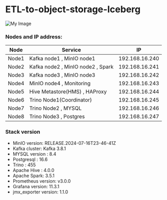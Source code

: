 # ETL-to-object-storage-Iceberg

![My Image](Images/Architecture-ETL-Iceberg.png)



### Nodes and IP address:
| Node       | Service                     | IP     |
|---------------|---------------------------------|------------|
| Node1    | Kafka node1 , MinIO node1    | 192.168.16.240   |
| Node2    | Kafka node2 , MinIO node2 , Spark     | 192.168.16.241|
| Node3    | Kafka node3 , MinIO node3      | 192.168.16.242    |
| Node4    | MinIO node4 , Monitoring     | 192.168.16.243    |
| Node5    | Hive Metastore(HMS)  , HAProxy    | 192.168.16.244    |
| Node6    | Trino Node1(Coordinator)     | 192.168.16.245    |
| Node7    | Trino Node2 ,  MYSQL       | 192.168.16.246    |
| Node8    | Trino Node3 ,  Postgres  | 192.168.16.247    |





### Stack version

  - MinIO version: RELEASE.2024-07-16T23-46-41Z
  - Kafka cluster: Kafka 3.8.1
  - MYSQL version : 8.4
  - Postgresql : 16.6
  - Trino : 455
  - Apache Hive : 4.0.0
  - Apache Spark: 3.5.1
  - Prometheus version: v3.0.0
  - Grafana version: 11.3.1
  - jmx_exporter version: 1.1.0


